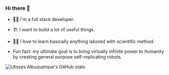 
<!--
### Hi there 👋

**yowlisses/yowlisses** is a ✨ _special_ ✨ repository because its `README.md` (this file) appears on your GitHub profile.

Here are some ideas to get you started:

- 🔭 I’m currently working on ...
- 🌱 I’m currently learning ...
- 👯 I’m looking to collaborate on ...
- 🤔 I’m looking for help with ...
- 💬 Ask me about ...
- 📫 How to reach me: ...
- 😄 Pronouns: ...
- ⚡ Fun fact: ...
-->


### Hi there 👋

- 👨‍💻 I'm a full stack developer.
- 🏗 I want to build a lot of useful things.
- 👨‍🔬 I love to learn basically anything labored with scientific method.

- Fun fact: my ultimate goal is to bring virtually infinite power to humanity by creating general purpose self-replicating robots.


![Ulisses Albuquerque's GitHub stats](https://github-readme-stats.vercel.app/api?username=yolisses&count_private=true&theme=tokyonight)
